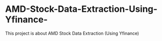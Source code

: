 # AMD-Stock-Data-Extraction-Using-Yfinance-
This project is about AMD Stock Data Extraction (Using Yfinance)
